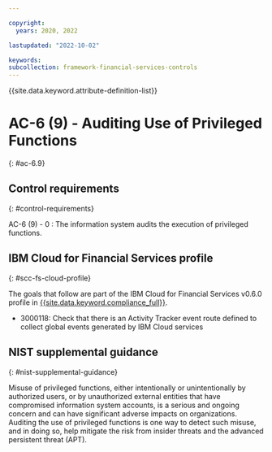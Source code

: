```yaml
---

copyright:
  years: 2020, 2022

lastupdated: "2022-10-02"

keywords: 
subcollection: framework-financial-services-controls
---
```


{{site.data.keyword.attribute-definition-list}}

               
# AC-6 (9) - Auditing Use of Privileged Functions
{: #ac-6.9}

## Control requirements
{: #control-requirements}

AC-6 (9) - 0
    : The information system audits the execution of privileged functions.

## IBM Cloud for Financial Services profile
{: #scc-fs-cloud-profile}

The goals that follow are part of the IBM Cloud for Financial Services v0.6.0 profile in [{{site.data.keyword.compliance_full}}](/docs/security-compliance?topic=security-compliance-getting-started).

- 3000118: Check that there is an Activity Tracker event route defined to collect global events generated by IBM Cloud services

## NIST supplemental guidance
{: #nist-supplemental-guidance}

Misuse of privileged functions, either intentionally or unintentionally by authorized users, or by unauthorized external entities that have compromised information system accounts, is a serious and ongoing concern and can have significant adverse impacts on organizations. Auditing the use of privileged functions is one way to detect such misuse, and in doing so, help mitigate the risk from insider threats and the advanced persistent threat (APT).



